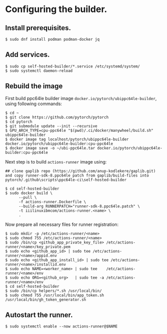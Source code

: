 # Configuring the builder.

## Install prerequisites.

```
$ sudo dnf install podman podman-docker jq
```
## Add services.

```
$ sudo cp self-hosted-builder/*.service /etc/systemd/system/
$ sudo systemctl daemon-reload
```

## Rebuild the image

First build ppc64le builder image `docker.io/pytorch/ubippc64le-builder`,
using following commands:

```
$ cd ~
$ git clone https://github.com/pytorch/pytorch
$ cd pytorch
$ git submodule update --init --recursive
$ GPU_ARCH_TYPE=cpu-ppc64le "$(pwd)/.ci/docker/manywheel/build.sh" ubippc64le-builder
$ docker image tag localhost/pytorch/ubippc64le-builder docker.io/pytorch/ubippc64le-builder:cpu-ppc64le
$ docker image save -o ~/ubi-ppc64le.tar docker.io/pytorch/ubippc64le-builder:cpu-ppc64le
```

Next step is to build `actions-runner` image using:

```
## clone gaplib repo (https://github.com/anup-kodlekere/gaplib.git) and copy runner-sdk-8.ppc64le patch from gaplib/build-files into pytorch/.github\scripts\ppc64le-ci\self-hosted-builder

$ cd self-hosted-builder
$ sudo docker build \
      --pull \
      -f actions-runner.Dockerfile \
      --build-arg RUNNERPATCH="runner-sdk-8.ppc64le.patch" \
      -t iiilinuxibmcom/actions-runner.<name> \
      .
```

Now prepare all necessary files for runner registration:

```
$ sudo mkdir -p /etc/actions-runner/<name>
$ sudo chmod 755 /etc/actions-runner/<name>
$ sudo /bin/cp <github_app_private_key_file> /etc/actions-runner/<name>/key_private.pem
$ sudo echo <github_app_id> | sudo tee /etc/actions-runner/<name>/appid.env
$ sudo echo <github_app_install_id> | sudo tee /etc/actions-runner/<name>/installid.env
$ sudo echo NAME=<worker_name> | sudo tee    /etc/actions-runner/<name>/env
$ sudo echo ORG=<github_org>   | sudo tee -a /etc/actions-runner/<name>/env
$ cd self-hosted-builder
$ sudo /bin/cp helpers/*.sh /usr/local/bin/
$ sudo chmod 755 /usr/local/bin/app_token.sh /usr/local/bin/gh_token_generator.sh
```

## Autostart the runner.

```
$ sudo systemctl enable --now actions-runner@$NAME
```
